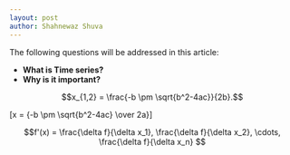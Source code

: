 ```yaml
---
layout: post
author: Shahnewaz Shuva
---
```


The following questions will be addressed in this article:
- **What is Time series?**
- **Why is it important?**

$$x_{1,2} = \frac{-b \pm \sqrt{b^2-4ac}}{2b}.$$

\[x = {-b \pm \sqrt{b^2-4ac} \over 2a}\]

$$f'(x) = \frac{\delta f}{\delta x_1}, \frac{\delta f}{\delta x_2}, \cdots, \frac{\delta f}{\delta x_n} $$
